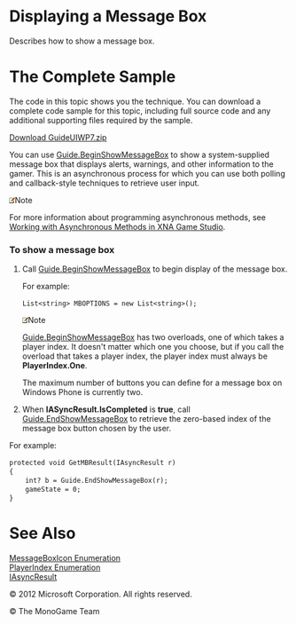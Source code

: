

# Displaying a Message Box

Describes how to show a message box.

# The Complete Sample

The code in this topic shows you the technique. You can download a complete code sample for this topic, including full source code and any additional supporting files required by the sample.

[Download GuideUIWP7.zip](http://go.microsoft.com/fwlink/?LinkId=258708)

You can use [Guide.BeginShowMessageBox](xref:Microsoft.Xna.Framework.Graphics.Guide.BeginShowMessageBox) to show a system-supplied message box that displays alerts, warnings, and other information to the gamer. This is an asynchronous process for which you can use both polling and callback-style techniques to retrieve user input.

![](note.gif)Note

For more information about programming asynchronous methods, see [Working with Asynchronous Methods in XNA Game Studio](AsyncProgramming.md).

### To show a message box

1.  Call [Guide.BeginShowMessageBox](xref:Microsoft.Xna.Framework.Graphics.Guide.BeginShowMessageBox) to begin display of the message box.
    
    For example:
    
    ```
    List<string> MBOPTIONS = new List<string>();
    ```
    
    ![](note.gif)Note
    
    [Guide.BeginShowMessageBox](xref:Microsoft.Xna.Framework.Graphics.Guide.BeginShowMessageBox) has two overloads, one of which takes a player index. It doesn't matter which one you choose, but if you call the overload that takes a player index, the player index must always be **PlayerIndex.One**.
    
    The maximum number of buttons you can define for a message box on Windows Phone is currently two.
    
2.  When **IASyncResult.IsCompleted** is **true**, call [Guide.EndShowMessageBox](xref:Microsoft.Xna.Framework.GamerServices.Guide.EndShowMessageBox) to retrieve the zero-based index of the message box button chosen by the user.
    

For example:

```
protected void GetMBResult(IAsyncResult r)
{
    int? b = Guide.EndShowMessageBox(r);
    gameState = 0;
}
```

# See Also

[MessageBoxIcon Enumeration](xref:Microsoft.Xna.Framework.GamerServices.MessageBoxIcon)  
[PlayerIndex Enumeration](xref:Microsoft.Xna.Framework.PlayerIndex)  
[IAsyncResult](http://msdn.microsoft.com/en-us/library/system.iasyncresult.aspx)  

© 2012 Microsoft Corporation. All rights reserved.  

© The MonoGame Team